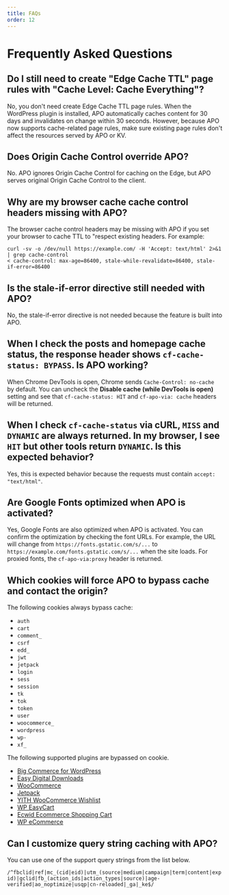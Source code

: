 ```yaml
---
title: FAQs
order: 12
---
```


# Frequently Asked Questions

## Do I still need to create "Edge Cache TTL" page rules with "Cache Level: Cache Everything"?

No, you don't need create Edge Cache TTL page rules. When the WordPress plugin is installed, APO automatically caches content for 30 days and invalidates on change within 30 seconds. However, because APO now supports cache-related page rules, make sure existing page rules don't affect the resources served by APO or KV.

## Does Origin Cache Control override APO?

No. APO ignores Origin Cache Control for caching on the Edge, but APO serves original Origin Cache Control to the client. 

## Why are my browser cache cache control headers missing with APO?

The browser cache control headers may be missing with APO if you set your browser to cache TTL to "respect existing headers. For example:

```
curl -sv -o /dev/null https://example.com/ -H 'Accept: text/html' 2>&1 | grep cache-control
< cache-control: max-age=86400, stale-while-revalidate=86400, stale-if-error=86400
```

##  Is the stale-if-error directive still needed with APO?

No, the stale-if-error directive is not needed because the feature is built into APO.

## When I check the posts and homepage cache status, the response header shows `cf-cache-status: BYPASS`. Is APO working?

When Chrome DevTools is open, Chrome sends `Cache-Control: no-cache` by default. You can uncheck the **Disable cache (while DevTools is open)** setting and see that `cf-cache-status: HIT` and `cf-apo-via: cache` headers will be returned.

## When I check `cf-cache-status` via cURL, `MISS` and `DYNAMIC` are always returned. In my browser, I see `HIT` but other tools return `DYNAMIC`. Is this expected behavior?

Yes, this is expected behavior because the requests must contain `accept: "text/html"`.

## Are Google Fonts optimized when APO is activated?

Yes, Google Fonts are also optimized when APO is activated. You can confirm the optimization by checking the font URLs. For example, the URL will change from `https://fonts.gstatic.com/s/...` to `https://example.com/fonts.gstatic.com/s/...` when the site loads. For proxied fonts, the `cf-apo-via:proxy` header is returned.

##  Which cookies will force APO to bypass cache and contact the origin?

The following cookies always bypass cache:

- `auth`
- `cart`
- `comment_`
- `csrf`
- `edd_`
- `jwt`
- `jetpack`
- `login`
- `sess`
- `session`
- `tk`
- `tok`
- `token`
- `user`
- `woocommerce_`
- `wordpress`
- `wp-`
- `xf_`

The following supported plugins are bypassed on cookie.

- [Big Commerce for WordPress](https://wordpress.org/plugins/bigcommerce/)
- [Easy Digital Downloads](https://wordpress.org/plugins/easy-digital-downloads/)
- [WooCommerce](https://wordpress.org/plugins/woocommerce/)
- [Jetpack](https://wordpress.org/plugins/jetpack/)
- [YITH WooCommerce Wishlist](https://wordpress.org/plugins/yith-woocommerce-wishlist/)
- [WP EasyCart](https://wordpress.org/plugins/wp-easycart/)
- [Ecwid Ecommerce Shopping Cart](https://wordpress.org/plugins/ecwid-shopping-cart/)
- [WP eCommerce](https://wordpress.org/plugins/wp-e-commerce/)

## Can I customize query string caching with APO?

You can use one of the support query strings from the list below.

`/^fbclid|ref|mc_(cid|eid)|utm_(source|medium|campaign|term|content|expid)|gclid|fb_(action_ids|action_types|source)|age-verified|ao_noptimize|usqp|cn-reloaded|_ga|_ke$/`
